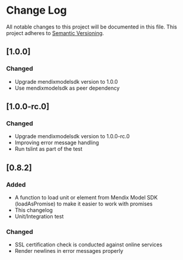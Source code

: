 # Change Log
All notable changes to this project will be documented in this file.
This project adheres to [Semantic Versioning](http://semver.org/).

## [1.0.0]
### Changed
- Upgrade mendixmodelsdk version to 1.0.0
- Use mendixmodelsdk as peer dependency

## [1.0.0-rc.0]
### Changed
- Upgrade mendixmodelsdk version to 1.0.0-rc.0
- Improving error message handling
- Run tslint as part of the test

## [0.8.2]
### Added
- A function to load unit or element from Mendix Model SDK (loadAsPromise) to make it easier to work with promises
- This changelog
- Unit/Integration test

### Changed
- SSL certification check is conducted against online services
- Render newlines in error messages properly